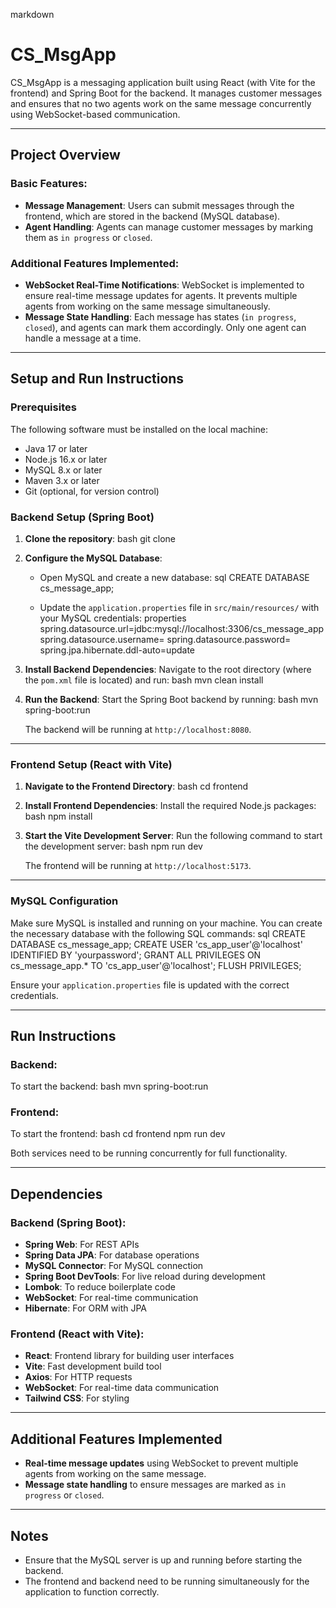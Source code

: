 markdown
# CS_MsgApp

CS_MsgApp is a messaging application built using React (with Vite for the frontend) and Spring Boot for the backend. It manages customer messages and ensures that no two agents work on the same message concurrently using WebSocket-based communication.

---

## Project Overview

### Basic Features:
- **Message Management**: Users can submit messages through the frontend, which are stored in the backend (MySQL database).
- **Agent Handling**: Agents can manage customer messages by marking them as `in progress` or `closed`.

### Additional Features Implemented:
- **WebSocket Real-Time Notifications**: WebSocket is implemented to ensure real-time message updates for agents. It prevents multiple agents from working on the same message simultaneously.
- **Message State Handling**: Each message has states (`in progress`, `closed`), and agents can mark them accordingly. Only one agent can handle a message at a time.

---

## Setup and Run Instructions

### Prerequisites
The following software must be installed on the local machine:
- Java 17 or later
- Node.js 16.x or later
- MySQL 8.x or later
- Maven 3.x or later
- Git (optional, for version control)

### Backend Setup (Spring Boot)

1. **Clone the repository**:
   bash
   git clone <your-private-repo-url>
   

2. **Configure the MySQL Database**:
   - Open MySQL and create a new database:
     sql
     CREATE DATABASE cs_message_app;
     
   - Update the `application.properties` file in `src/main/resources/` with your MySQL credentials:
     properties
     spring.datasource.url=jdbc:mysql://localhost:3306/cs_message_app
     spring.datasource.username=<your-username>
     spring.datasource.password=<your-password>
     spring.jpa.hibernate.ddl-auto=update
     

3. **Install Backend Dependencies**:
   Navigate to the root directory (where the `pom.xml` file is located) and run:
   bash
   mvn clean install
   

4. **Run the Backend**:
   Start the Spring Boot backend by running:
   bash
   mvn spring-boot:run
   
   The backend will be running at `http://localhost:8080`.

---

### Frontend Setup (React with Vite)

1. **Navigate to the Frontend Directory**:
   bash
   cd frontend
   

2. **Install Frontend Dependencies**:
   Install the required Node.js packages:
   bash
   npm install
   

3. **Start the Vite Development Server**:
   Run the following command to start the development server:
   bash
   npm run dev
   
   The frontend will be running at `http://localhost:5173`.

---

### MySQL Configuration

Make sure MySQL is installed and running on your machine. You can create the necessary database with the following SQL commands:
sql
CREATE DATABASE cs_message_app;
CREATE USER 'cs_app_user'@'localhost' IDENTIFIED BY 'yourpassword';
GRANT ALL PRIVILEGES ON cs_message_app.* TO 'cs_app_user'@'localhost';
FLUSH PRIVILEGES;


Ensure your `application.properties` file is updated with the correct credentials.

---

## Run Instructions

### Backend:
To start the backend:
bash
mvn spring-boot:run


### Frontend:
To start the frontend:
bash
cd frontend
npm run dev


Both services need to be running concurrently for full functionality.

---

## Dependencies

### Backend (Spring Boot):
- **Spring Web**: For REST APIs
- **Spring Data JPA**: For database operations
- **MySQL Connector**: For MySQL connection
- **Spring Boot DevTools**: For live reload during development
- **Lombok**: To reduce boilerplate code
- **WebSocket**: For real-time communication
- **Hibernate**: For ORM with JPA

### Frontend (React with Vite):
- **React**: Frontend library for building user interfaces
- **Vite**: Fast development build tool
- **Axios**: For HTTP requests
- **WebSocket**: For real-time data communication
- **Tailwind CSS**: For styling

---

## Additional Features Implemented

- **Real-time message updates** using WebSocket to prevent multiple agents from working on the same message.
- **Message state handling** to ensure messages are marked as `in progress` or `closed`.

---

## Notes

- Ensure that the MySQL server is up and running before starting the backend.
- The frontend and backend need to be running simultaneously for the application to function correctly.
